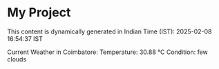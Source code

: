 # My Project

This content is dynamically generated in Indian Time (IST): 2025-02-08 16:54:37 IST


Current Weather in Coimbatore:
Temperature: 30.88 °C
Condition: few clouds

